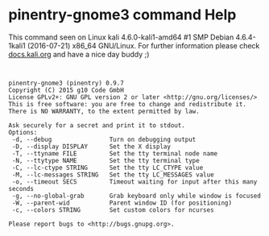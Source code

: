 # pinentry-gnome3 command Help

 This command seen on Linux kali 4.6.0-kali1-amd64 #1 SMP Debian 4.6.4-1kali1 (2016-07-21) x86_64 GNU/Linux. For further information please check [docs.kali.org](docs.kali.org) and have a nice day buddy ;) 

~~~


pinentry-gnome3 (pinentry) 0.9.7
Copyright (C) 2015 g10 Code GmbH
License GPLv2+: GNU GPL version 2 or later <http://gnu.org/licenses/>
This is free software: you are free to change and redistribute it.
There is NO WARRANTY, to the extent permitted by law.

Ask securely for a secret and print it to stdout.
Options:
 -d, --debug                Turn on debugging output
 -D, --display DISPLAY      Set the X display
 -T, --ttyname FILE         Set the tty terminal node name
 -N, --ttytype NAME         Set the tty terminal type
 -C, --lc-ctype STRING      Set the tty LC_CTYPE value
 -M, --lc-messages STRING   Set the tty LC_MESSAGES value
 -o, --timeout SECS         Timeout waiting for input after this many seconds
 -g, --no-global-grab       Grab keyboard only while window is focused
 -W, --parent-wid           Parent window ID (for positioning)
 -c, --colors STRING        Set custom colors for ncurses

Please report bugs to <http://bugs.gnupg.org>.

~~~
